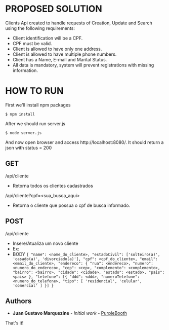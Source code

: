 # PROPOSED SOLUTION

Clients Api created to handle requests of Creation, Update and Search using the following requirements:
  * Client identification will be a CPF.
  * CPF must be valid.
  * Client is allowed to have only one address.
  * Client is allowed to have multiple phone numbers.
  * Client has a Name, E-mail and Marital Status.
  * All data is mandatory, system will prevent registrations with missing information.

# HOW TO RUN

First we'll install npm packages

```shell
$ npm install
```

After we should run server.js
```shell
$ node server.js
```

And now open browser and access http://localhost:8080/.
It should return a json with status = 200

## GET
/api/cliente
  * Retorna todos os clientes cadastrados
  
/api/cliente?cpf=<sua_busca_aqui>
  * Retorna o cliente que possua o cpf de busca informado.

## POST
/api/cliente
  * Insere/Atualiza um novo cliente
  * Ex:
   * BODY 
    ```
      {
            "name": <nome_do_cliente>,
            "estadoCivil": ['solteiro(a)', 'casado(a)', 'divorciado(a)'],
            "cpf": <cpf_do_cliente>,
            "email": <email_do_cliente>,
            "endereco": {
                "rua": <endereco>,
                "numero": <numero_do_endereco>,
                "cep": <cep>,
                "complemento": <complemento>,
                "bairro": <bairro>,
                "cidade": <cidade>,
                "estado": <estado>,
                "pais": <pais>
            },
            "telefone": [{
              "ddd": <ddd>,
              "numeroTelefone": <numero_do_telefone>,
              "tipo": [ 'residencial', 'celular', 'comercial' ]
            }]
          }
    ```
## Authors

* **Juan Gustavo Marquezine** - *Initial work* - [PurpleBooth](https://github.com/JMarquezine)

That's it!
